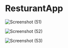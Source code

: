 # ResturantApp

![Screenshot (51)](https://github.com/alif-dot/ResturantApp_usingRepositoryPattern_DotNetMVC/assets/62230465/9751aefd-6934-4e00-8ddd-5fa5b817c002)

![Screenshot (52)](https://github.com/alif-dot/ResturantApp_usingRepositoryPattern_DotNetMVC/assets/62230465/66cba3bd-03ba-4e75-be8c-f34f02d21aed)

![Screenshot (53)](https://github.com/alif-dot/ResturantApp_usingRepositoryPattern_DotNetMVC/assets/62230465/9a155c98-9e5e-4f7f-a5d8-518ed879cd4e)



